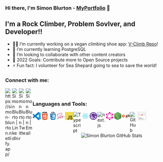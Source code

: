 ### Hi there, I'm Simon Blurton - [MyPortfolio][website] 👋

## I'm a Rock Climber, Problem Sovlver, and Developer!!

- 🧗‍♂️ I’m currently working on a vegan climbing shoe app: [V-Climb Repo][latest]!
- 🌱 I’m currently learning PostgreSQL
- 👯 I’m looking to collaborate with other content creators
- 🥅 2022 Goals: Contribute more to Open Source projects
- ⚡ Fun fact: I volunteer for Sea Shepard going to sea to save the world!

### Connect with me:

[<img align="left" alt="https://simon-blurton.netlify.app/" width="22px" src="https://simon-blurton.netlify.app/favicon.svg" />][website]
[<img align="left" alt="Simon Blurton | LinkedIn" width="22px" src="https://cdn.freebiesupply.com/logos/large/2x/linkedin-icon-logo-png-transparent.png" />][linkedin]
[<img align="left" alt="Simon Blurton | Twitter" width="22px" src="https://wie.ieee.org/wp-content/uploads/2019/06/twitter-logo-transparent-15.png" />][twitter]
[<img align="left" alt="Simon Blurton | Email" width="22px" src="https://www.logolynx.com/images/logolynx/1f/1f9a438eaaf4f20885ecd763723479e7.png" />](mailto:sblurton@hotmail.co.uk)
<br />

### Languages and Tools:

[<img align="left" alt="Visual Studio Code" width="26px" src="https://raw.githubusercontent.com/github/explore/80688e429a7d4ef2fca1e82350fe8e3517d3494d/topics/visual-studio-code/visual-studio-code.png" />][website]
[<img align="left" alt="HTML5" width="26px" src="https://raw.githubusercontent.com/github/explore/80688e429a7d4ef2fca1e82350fe8e3517d3494d/topics/html/html.png" />][website]
[<img align="left" alt="CSS3" width="26px" src="https://raw.githubusercontent.com/github/explore/80688e429a7d4ef2fca1e82350fe8e3517d3494d/topics/css/css.png" />][website]
[<img align="left" alt="Sass" width="26px" src="https://raw.githubusercontent.com/github/explore/80688e429a7d4ef2fca1e82350fe8e3517d3494d/topics/sass/sass.png" />][website]
[<img align="left" alt="JavaScript" width="26px" src="https://raw.githubusercontent.com/github/explore/80688e429a7d4ef2fca1e82350fe8e3517d3494d/topics/javascript/javascript.png" />][website]
[<img align="left" alt="Typescript" width="26px" src="https://codingthesmartway.com/wp-content/uploads/2019/12/logo_typescript.png" />][website]
[<img align="left" alt="React" width="26px" src="https://raw.githubusercontent.com/github/explore/80688e429a7d4ef2fca1e82350fe8e3517d3494d/topics/react/react.png" />][website]
[<img align="left" alt="Gatsby" width="26px" src="https://raw.githubusercontent.com/github/explore/e94815998e4e0713912fed477a1f346ec04c3da2/topics/gatsby/gatsby.png" />][website]
[<img align="left" alt="next.js" width="26px" src="https://img.stackshare.io/service/5936/nextjs.png" />][website]
[<img align="left" alt="GraphQL" width="26px" src="https://raw.githubusercontent.com/github/explore/80688e429a7d4ef2fca1e82350fe8e3517d3494d/topics/graphql/graphql.png" />][website]
[<img align="left" alt="Node.js" width="26px" src="https://raw.githubusercontent.com/github/explore/80688e429a7d4ef2fca1e82350fe8e3517d3494d/topics/nodejs/nodejs.png" />][website]
[<img align="left" alt="Git" width="26px" src="https://raw.githubusercontent.com/github/explore/80688e429a7d4ef2fca1e82350fe8e3517d3494d/topics/git/git.png" />][website]
[<img align="left" alt="GitHub" width="26px" src="https://bitemycoin.com/wp-content/uploads/2018/06/GitHub-Logo.png" />][website]
[<img align="left" alt="Styled-components" width="26px" src="https://github.com/sjblurton/sjblurton/blob/main/styled-components.png" />][website]
<br />
<br />
<img align="left" alt="Simon Blurton GitHub Stats" src="https://github-readme-stats.vercel.app/api?username=sjblurton&show_icons=true&hide_border=true&theme=dark" />

[website]: https://simon-blurton.netlify.app/
[linkedin]: https://www.linkedin.com/in/simon-blurton/
[latest]: https://github.com/sjblurton/vegan-climbing-shoes/
[twitter]: https://twitter.com/SimonBlurton
